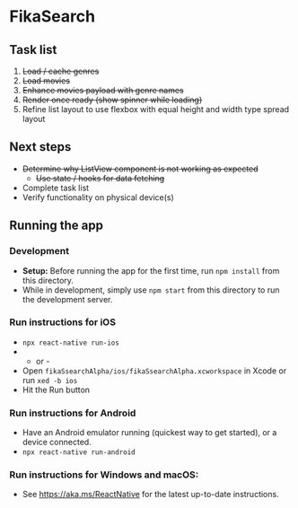 # FikaSearch

## Task list

  1. ~~Load / cache genres~~
  2. ~~Load movies~~
  3. ~~Enhance movies payload with genre names~~
  4. ~~Render once ready (show spinner while loading)~~
  5. Refine list layout to use flexbox with equal height and width type spread layout

## Next steps ##

* ~~Determine why ListView component is not working as expected~~
  * ~~Use state / hooks for data fetching~~
* Complete task list
* Verify functionality on physical device(s)

## Running the app

### Development

* **Setup:** Before running the app for the first time, run `npm install` from this directory.
* While in development, simply use `npm start` from this directory to run the development server.

### Run instructions for iOS

* `npx react-native run-ios`
* - or -
* Open `fikaSsearchAlpha/ios/fikaSsearchAlpha.xcworkspace` in Xcode or run `xed -b ios`
* Hit the Run button

### Run instructions for Android

* Have an Android emulator running (quickest way to get started), or a device connected.
* `npx react-native run-android`

### Run instructions for Windows and macOS:

* See https://aka.ms/ReactNative for the latest up-to-date instructions.
